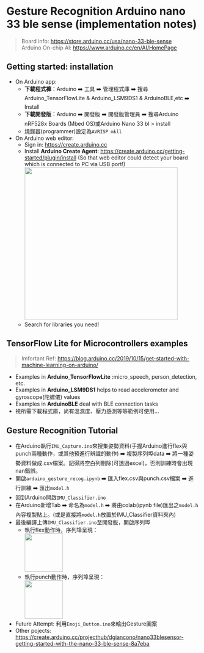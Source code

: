 # Gesture Recognition Arduino nano 33 ble sense (implementation notes)
<!-- Create Date: 2021/03/17 -->
> Board info: https://store.arduino.cc/usa/nano-33-ble-sense  
> Arduino On-chip AI: https://www.arduino.cc/en/AI/HomePage

## Getting started: installation 
* On Arduino app:
    * **下載程式褲**：Arduino :arrow_right: 工具 :arrow_right: 管理程式庫 :arrow_right: 搜尋Arduino_TensorFlowLite & Arduino_LSM9DS1 & ArduinoBLE,etc :arrow_right: Install
    * **下載開發版**：Arduino :arrow_right: 開發版 :arrow_right: 開發版管理員 :arrow_right: 搜尋Arduino nRF528x Boards (Mbed OS)或Arduino Nano 33 bl > install
    * 燒錄器(programmer)設定為`AVRISP mkll`
* On Arduino web editor:
    * Sign in: https://create.arduino.cc
    * Install **Arduino Create Agent**: https://create.arduino.cc/getting-started/plugin/install (So that web editor could detect your board which is connected to PC via USB port!)<img src="https://i.imgur.com/fWfQ0LV.png" height="400" />
    * Search for libraries you need!

## TensorFlow Lite for Microcontrollers examples
> Imfortant Ref: https://blog.arduino.cc/2019/10/15/get-started-with-machine-learning-on-arduino/ 
* Examples in **Arduino_TensorFlowLite** :micro_speech, person_detection, etc.
* Examples in **Arduino_LSM9DS1** helps to read accelerometer and gyroscope(陀螺儀) values 
* Examples in **ArduinoBLE** deal with BLE connection tasks
* 視所需下載程式庫，尚有溫濕度、壓力感測等等範例可使用... 
## Gesture Recognition Tutorial
<!-- > * Github: https://github.com/arduino/ArduinoTensorFlowLiteTutorials/tree/master/GestureToEmoji
> * Colab: https://colab.research.google.com/github/arduino/ArduinoTensorFlowLiteTutorials/blob/master/GestureToEmoji/arduino_tinyml_workshop.ipynb -->

* 在Arduino執行`IMU_Capture.ino`來搜集姿勢資料(手握Arduino進行flex與punch兩種動作，或其他預進行辨識的動作) :arrow_right: 複製序列埠data :arrow_right: 將一種姿勢資料做成.csv檔案。記得將空白列刪除(可透過excel)，否則訓練時會出現nan錯誤。
* 開啟`arduino_gesture_recog.ipynb` :arrow_right: 匯入flex.csv與punch.csv檔案 :arrow_right: 進行訓練 :arrow_right: 匯出`model.h`
* 回到Arduino開啟`IMU_Classifier.ino`
* 在Arduino新增Tab :arrow_right: 命名為`model.h` :arrow_right: 將由colab(ipynb file)匯出之`model.h`內容複製貼上。(或是直接將`model.h`放置於IMU_Classifier資料夾內)
* 最後編譯上傳`IMU_Classifier.ino`至開發版，開啟序列埠
   * 執行flex動作時，序列埠呈現：  
      <img src="https://i.imgur.com/u9mqD9H.png" height="100" />
   * 執行punch動作時，序列埠呈現：  
      <img src="https://i.imgur.com/c01DntD.png" height="100" />
* Future Attempt: 利用`Emoji_Button.ino`來輸出Gesture圖案
* Other pojects: https://create.arduino.cc/projecthub/dgiancono/nano33blesensor-getting-started-with-the-nano-33-ble-sense-8a7eba

<!-- # <font color="lighblue">To be Continued...</font> -->



